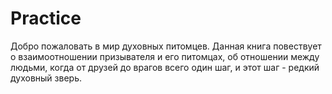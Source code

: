 # Practice
Добро пожаловать в мир духовных питомцев.
Данная книга повествует о взаимоотношении призывателя и его питомцах, об отношении между людьми, когда от друзей до врагов всего один шаг, и этот шаг - редкий духовный зверь. 
